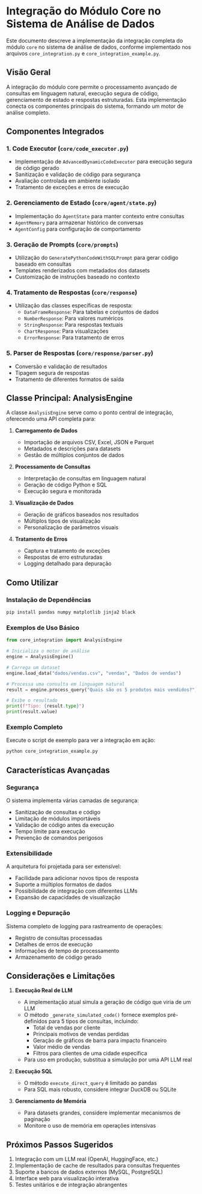 # Integração do Módulo Core no Sistema de Análise de Dados

Este documento descreve a implementação da integração completa do módulo `core` no sistema de análise de dados, conforme implementado nos arquivos `core_integration.py` e `core_integration_example.py`.

## Visão Geral

A integração do módulo core permite o processamento avançado de consultas em linguagem natural, execução segura de código, gerenciamento de estado e respostas estruturadas. Esta implementação conecta os componentes principais do sistema, formando um motor de análise completo.

## Componentes Integrados

### 1. Code Executor (`core/code_executor.py`)
- Implementação de `AdvancedDynamicCodeExecutor` para execução segura de código gerado
- Sanitização e validação de código para segurança
- Avaliação controlada em ambiente isolado
- Tratamento de exceções e erros de execução

### 2. Gerenciamento de Estado (`core/agent/state.py`)
- Implementação do `AgentState` para manter contexto entre consultas
- `AgentMemory` para armazenar histórico de conversas
- `AgentConfig` para configuração de comportamento

### 3. Geração de Prompts (`core/prompts`)
- Utilização do `GeneratePythonCodeWithSQLPrompt` para gerar código baseado em consultas
- Templates renderizados com metadados dos datasets
- Customização de instruções baseado no contexto

### 4. Tratamento de Respostas (`core/response`)
- Utilização das classes específicas de resposta:
  * `DataFrameResponse`: Para tabelas e conjuntos de dados
  * `NumberResponse`: Para valores numéricos
  * `StringResponse`: Para respostas textuais
  * `ChartResponse`: Para visualizações
  * `ErrorResponse`: Para tratamento de erros

### 5. Parser de Respostas (`core/response/parser.py`)
- Conversão e validação de resultados
- Tipagem segura de respostas
- Tratamento de diferentes formatos de saída

## Classe Principal: AnalysisEngine

A classe `AnalysisEngine` serve como o ponto central de integração, oferecendo uma API completa para:

1. **Carregamento de Dados**
   - Importação de arquivos CSV, Excel, JSON e Parquet
   - Metadados e descrições para datasets
   - Gestão de múltiplos conjuntos de dados

2. **Processamento de Consultas**
   - Interpretação de consultas em linguagem natural
   - Geração de código Python e SQL
   - Execução segura e monitorada

3. **Visualização de Dados**
   - Geração de gráficos baseados nos resultados
   - Múltiplos tipos de visualização
   - Personalização de parâmetros visuais

4. **Tratamento de Erros**
   - Captura e tratamento de exceções
   - Respostas de erro estruturadas
   - Logging detalhado para depuração

## Como Utilizar

### Instalação de Dependências

```bash
pip install pandas numpy matplotlib jinja2 black
```

### Exemplos de Uso Básico

```python
from core_integration import AnalysisEngine

# Inicializa o motor de análise
engine = AnalysisEngine()

# Carrega um dataset
engine.load_data("dados/vendas.csv", "vendas", "Dados de vendas")

# Processa uma consulta em linguagem natural
result = engine.process_query("Quais são os 5 produtos mais vendidos?")

# Exibe o resultado
print(f"Tipo: {result.type}")
print(result.value)
```

### Exemplo Completo

Execute o script de exemplo para ver a integração em ação:

```bash
python core_integration_example.py
```

## Características Avançadas

### Segurança

O sistema implementa várias camadas de segurança:

- Sanitização de consultas e código
- Limitação de módulos importáveis
- Validação de código antes da execução
- Tempo limite para execução
- Prevenção de comandos perigosos

### Extensibilidade

A arquitetura foi projetada para ser extensível:

- Facilidade para adicionar novos tipos de resposta
- Suporte a múltiplos formatos de dados
- Possibilidade de integração com diferentes LLMs
- Expansão de capacidades de visualização

### Logging e Depuração

Sistema completo de logging para rastreamento de operações:

- Registro de consultas processadas
- Detalhes de erros de execução
- Informações de tempo de processamento
- Armazenamento de código gerado

## Considerações e Limitações

1. **Execução Real de LLM**
   - A implementação atual simula a geração de código que viria de um LLM
   - O método `_generate_simulated_code()` fornece exemplos pré-definidos para 5 tipos de consultas, incluindo:
     * Total de vendas por cliente
     * Principais motivos de vendas perdidas
     * Geração de gráficos de barra para impacto financeiro
     * Valor médio de vendas
     * Filtros para clientes de uma cidade específica
   - Para uso em produção, substitua a simulação por uma API LLM real

2. **Execução SQL**
   - O método `execute_direct_query` é limitado ao pandas
   - Para SQL mais robusto, considere integrar DuckDB ou SQLite

3. **Gerenciamento de Memória**
   - Para datasets grandes, considere implementar mecanismos de paginação
   - Monitore o uso de memória em operações intensivas

## Próximos Passos Sugeridos

1. Integração com um LLM real (OpenAI, HuggingFace, etc.)
2. Implementação de cache de resultados para consultas frequentes
3. Suporte a bancos de dados externos (MySQL, PostgreSQL)
4. Interface web para visualização interativa
5. Testes unitários e de integração abrangentes
